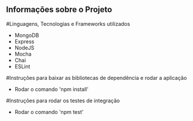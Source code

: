 ## Informações sobre o Projeto ##

#Linguagens, Tecnologias e Frameworks utilizados
- MongoDB
- Express
- NodeJS
- Mocha
- Chai
- ESLint

#Instruções para baixar as bibliotecas de dependência e rodar a aplicação 
- Rodar o comando 'npm install'

#Instruções para rodar os testes de integração
- Rodar o comando 'npm test'